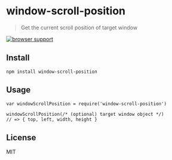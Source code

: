 # window-scroll-position
> Get the current scroll position of target window

[![browser support](https://ci.testling.com/kyungw00k/window-scroll-position.png)
](https://ci.testling.com/kyungw00k/window-scroll-position)

## Install
```
npm install window-scroll-position
```

## Usage
```
var windowScrollPosition = require('window-scroll-position')

windowScrollPosition(/* (optional) target window object */)
// => { top, left, width, height }
```

## License
MIT

